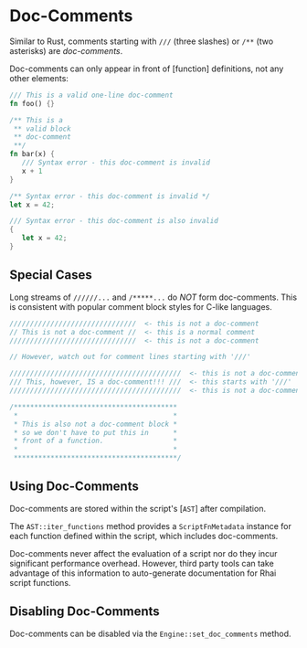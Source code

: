 Doc-Comments
============

Similar to Rust, comments starting with `///` (three slashes) or `/**` (two asterisks) are
_doc-comments_.

Doc-comments can only appear in front of [function] definitions, not any other elements:

```rust
/// This is a valid one-line doc-comment
fn foo() {}

/** This is a
 ** valid block
 ** doc-comment
 **/
fn bar(x) {
   /// Syntax error - this doc-comment is invalid
   x + 1
}

/** Syntax error - this doc-comment is invalid */
let x = 42;

/// Syntax error - this doc-comment is also invalid
{
   let x = 42;
}
```


Special Cases
-------------

Long streams of `//////...` and `/*****...`  do _NOT_ form doc-comments.
This is consistent with popular comment block styles for C-like languages.

```rust
///////////////////////////////  <- this is not a doc-comment
// This is not a doc-comment //  <- this is a normal comment
///////////////////////////////  <- this is not a doc-comment

// However, watch out for comment lines starting with '///'

//////////////////////////////////////////  <- this is not a doc-comment
/// This, however, IS a doc-comment!!! ///  <- this starts with '///'
//////////////////////////////////////////  <- this is not a doc-comment

/****************************************
 *                                      *
 * This is also not a doc-comment block *
 * so we don't have to put this in      *
 * front of a function.                 *
 *                                      *
 ****************************************/
```



Using Doc-Comments
------------------

Doc-comments are stored within the script's [`AST`] after compilation.

The `AST::iter_functions` method provides a `ScriptFnMetadata` instance
for each function defined within the script, which includes doc-comments.

Doc-comments never affect the evaluation of a script nor do they incur
significant performance overhead.  However, third party tools can take advantage
of this information to auto-generate documentation for Rhai script functions.


Disabling Doc-Comments
----------------------

Doc-comments can be disabled via the `Engine::set_doc_comments` method.

